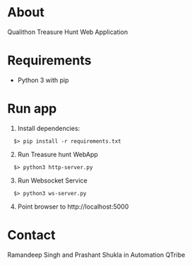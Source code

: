 # About
Qualithon Treasure Hunt Web Application

# Requirements
 - Python 3 with pip

# Run app
1. Install dependencies:
```
  $> pip install -r requirements.txt
```
2. Run Treasure hunt WebApp
```
  $> python3 http-server.py
```
3. Run Websocket Service
```
  $> python3 ws-server.py
```
4. Point browser to http://localhost:5000

# Contact
Ramandeep Singh and Prashant Shukla in Automation QTribe
